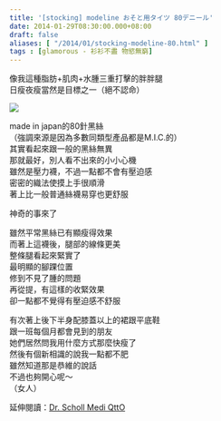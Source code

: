 ```yaml
---
title: '[stocking] modeline おそと用タイツ 80デニール'
date: 2014-01-29T08:30:00.000+08:00
draft: false
aliases: [ "/2014/01/stocking-modeline-80.html" ]
tags : [glamorous - 衫衫不盡 物慾無窮]
---
```


像我這種脂肪+肌肉+水腫三重打擊的胖胖腿  
日瘦夜瘦當然是目標之一（絕不認命）  

[![](https://1.bp.blogspot.com/-cC-27kx9ZYk/XCi1bigVH2I/AAAAAAAADdg/jPgAFip0YK00WNvtEfTMiRMJHx3mjfERACLcBGAs/s640/13.jpg)](https://1.bp.blogspot.com/-cC-27kx9ZYk/XCi1bigVH2I/AAAAAAAADdg/jPgAFip0YK00WNvtEfTMiRMJHx3mjfERACLcBGAs/s1600/13.jpg)

made in japan的80針黑絲  
（強調來源是因為多數同類型產品都是M.I.C.的）  
其實看起來跟一般的黑絲無異  
那就最好，別人看不出來的小小心機  
雖然是壓力襪，不過一點都不會有壓迫感  
密密的織法使摸上手很順滑  
著上比一般普通絲襪易穿也更舒服  
  
神奇的事來了  
  
雖然平常黑絲已有顯瘦得效果  
而著上這襪後，腿部的線條更美  
整條腿看起來緊實了  
最明顯的腳踝位置  
修到不見了腫的問題  
再從提，有這樣的收緊效果  
卻一點都不覺得有壓迫感不舒服  
  
有次著上後下半身配膝蓋以上的裙跟平底鞋  
跟一班每個月都會見到的朋友  
她們居然問我用什麼方式那麼快瘦了  
然後有個新相識的說我一點都不肥  
雖然知道那是恭維的說話  
不過也夠開心呢～  
（女人）  
  
延伸閱讀：[Dr. Scholl Medi QttO](http://www.hidie.net/2013/12/leg-dr-scholl-medi-qtto.html)